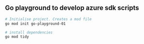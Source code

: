 ## Go playground to develop azure sdk scripts

```bash
# Initialise project. Creates a mod file
go mod init go-playground-01

# install dependencies
go mod tidy
```